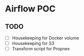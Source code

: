 # Airflow POC

## TODO
- [ ] Housekeeping for Docker volume
- [ ] Housekeeping for S3
- [ ] Transform script for Propnex